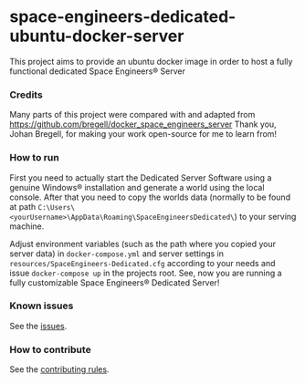 # space-engineers-dedicated-ubuntu-docker-server
This project aims to provide an ubuntu docker image in order to host a fully functional dedicated Space Engineers® Server

### Credits
Many parts of this project were compared with and adapted from https://github.com/bregell/docker_space_engineers_server
Thank you, Johan Bregell, for making your work open-source for me to learn from! 

### How to run
First you need to actually start the Dedicated Server Software using a genuine Windows® installation and generate a world using the local console.
After that you need to copy the worlds data (normally to be found at path `C:\Users\<yourUsername>\AppData\Roaming\SpaceEngineersDedicated\`) to your serving machine. 

Adjust environment variables (such as the path where you copied your server data) in `docker-compose.yml` and server settings in `resources/SpaceEngineers-Dedicated.cfg` 
according to your needs and issue `docker-compose up` in the projects root.
See, now you are running a fully customizable Space Engineers® Dedicated Server!

### Known issues
See the [issues](./issues).

### How to contribute
See the [contributing rules](./CONTRIBUTING.md).
